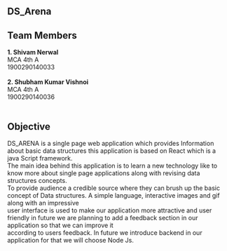   ##  DS_Arena
## Team Members 
<b>1. Shivam Nerwal </b></br>
  MCA 4th A</br>
 1900290140033</br>
 </br>
<b>2. Shubham Kumar Vishnoi </b></br>
  MCA 4th A</br>
 1900290140036 </br> 
 </br>
 ## Objective
 DS_ARENA is a single page web application which provides Information about basic 
data structures this application is based on React which is a java Script framework.</br>
The main idea behind this application is to learn a new technology like to know more 
about single page applications along with revising data structures concepts.</br>
To provide audience a credible source where they can brush up the basic concept of 
Data structures. A simple language, interactive images and gif along with an impressive</br> 
user interface is used to make our application more attractive and user friendly in future 
we are planning to add a feedback section in our application so that we can improve it </br>
according to users feedback. In future we introduce backend in our application for that 
we will choose Node Js. </br>
